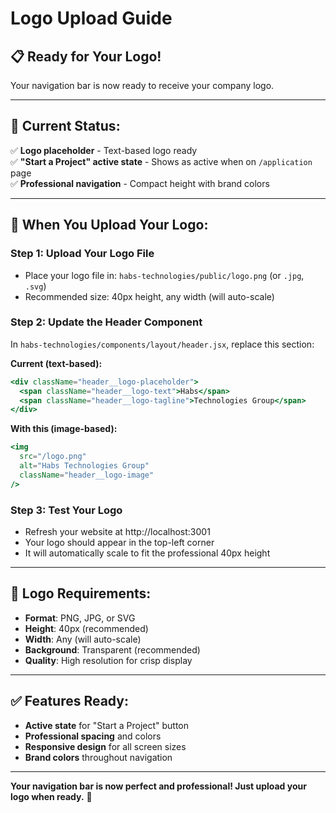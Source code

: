 # Logo Upload Guide

## 📋 **Ready for Your Logo!**

Your navigation bar is now ready to receive your company logo.

---

## 🎯 **Current Status:**

✅ **Logo placeholder** - Text-based logo ready  
✅ **"Start a Project" active state** - Shows as active when on `/application` page  
✅ **Professional navigation** - Compact height with brand colors  

---

## 📁 **When You Upload Your Logo:**

### **Step 1: Upload Your Logo File**
- Place your logo file in: `habs-technologies/public/logo.png` (or `.jpg`, `.svg`)
- Recommended size: 40px height, any width (will auto-scale)

### **Step 2: Update the Header Component**
In `habs-technologies/components/layout/header.jsx`, replace this section:

**Current (text-based):**
```jsx
<div className="header__logo-placeholder">
  <span className="header__logo-text">Habs</span>
  <span className="header__logo-tagline">Technologies Group</span>
</div>
```

**With this (image-based):**
```jsx
<img 
  src="/logo.png" 
  alt="Habs Technologies Group" 
  className="header__logo-image" 
/>
```

### **Step 3: Test Your Logo**
- Refresh your website at http://localhost:3001
- Your logo should appear in the top-left corner
- It will automatically scale to fit the professional 40px height

---

## 🎨 **Logo Requirements:**

- **Format**: PNG, JPG, or SVG
- **Height**: 40px (recommended)
- **Width**: Any (will auto-scale)
- **Background**: Transparent (recommended)
- **Quality**: High resolution for crisp display

---

## ✅ **Features Ready:**

- **Active state** for "Start a Project" button
- **Professional spacing** and colors
- **Responsive design** for all screen sizes
- **Brand colors** throughout navigation

---

**Your navigation bar is now perfect and professional! Just upload your logo when ready.** 🎉









